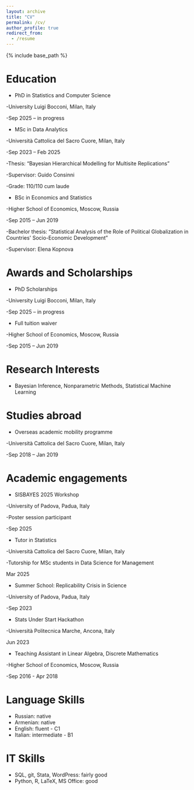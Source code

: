 ```yaml
---
layout: archive
title: "CV"
permalink: /cv/
author_profile: true
redirect_from:
  - /resume
---
```


{% include base_path %}



Education
======
* PhD in Statistics and Computer Science

-University Luigi Bocconi, Milan, Italy

-Sep 2025 – in progress

* MSc in  Data Analytics

-Università Cattolica del Sacro Cuore, Milan, Italy

-Sep 2023 – Feb 2025

-Thesis: “Bayesian Hierarchical Modelling for Multisite Replications”

-Supervisor: Guido Consinni

-Grade: 110/110 cum laude

* BSc in  Economics and Statistics 

-Higher School of Economics, Moscow, Russia

-Sep 2015 – Jun 2019

-Bachelor thesis: “Statistical Analysis of the Role of Political Globalization in Countries\' Socio-Economic Development”

-Supervisor: Elena Kopnova


Awards and Scholarships 
======
* PhD Scholarships

-University Luigi Bocconi, Milan, Italy

-Sep 2025 – in progress

* Full tuition waiver

-Higher School of Economics, Moscow, Russia

-Sep 2015 – Jun 2019

Research Interests
======
* Bayesian Inference, Nonparametric Methods, Statistical Machine Learning

Studies abroad
======
* Overseas academic mobility programme 

-Università Cattolica del Sacro Cuore, Milan, Italy

-Sep 2018 – Jan 2019

Academic engagements
======
* SISBAYES 2025 Workshop

-University of Padova, Padua, Italy

-Poster session participant

-Sep 2025

* Tutor in Statistics

-Università Cattolica del Sacro Cuore, Milan, Italy

-Tutorship for MSc students in Data Science for Management

Mar 2025

* Summer School: Replicability Crisis in Science

-University of Padova, Padua, Italy

-Sep 2023

* Stats Under Start Hackathon

-Università Politecnica Marche, Ancona, Italy

Jun 2023

* Teaching Assistant in Linear Algebra, Discrete Mathematics

-Higher School of Economics, Moscow, Russia

-Sep 2016 - Apr 2018



Language  Skills
======
* Russian: native
* Armenian: native
* English: fluent - C1
* Italian: intermediate - B1

IT  Skills
======
* SQL, git, Stata, WordPress: fairly good
* Python, R, LaTeX, MS Office: good 

